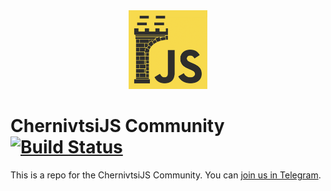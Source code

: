 <a href="https://telegram.me/joinchat/Bq7KYT8X1sdwJ5WB8k-kOg">
  <div align="center">
    <img src="./images/logo.png" width="25%">
  </div>
</a>

# ChernivtsiJS Community [![Build Status](https://travis-ci.org/chernivtsijs/chernivtsijs.github.io.svg?branch=master)](https://travis-ci.org/chernivtsijs/chernivtsijs.github.io)

This is a repo for the ChernivtsiJS Community. You can [join us in Telegram](https://telegram.me/joinchat/Bq7KYT8X1sdwJ5WB8k-kOg).
